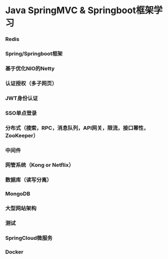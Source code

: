 # Java SpringMVC & Springboot框架学习

### Redis

### Spring/Springboot框架

### 基于优化NIO的Netty

### 认证授权（多子网页）

### JWT身份认证

### SSO单点登录

### 分布式（搜索，RPC，消息队列，API网关，限流，接口幂性，ZooKeeper）

### 中间件

### 网管系统（Kong or Netflix）

### 数据库（读写分离）

### MongoDB

### 大型网站架构

### 测试

### SpringCloud微服务

### Docker

